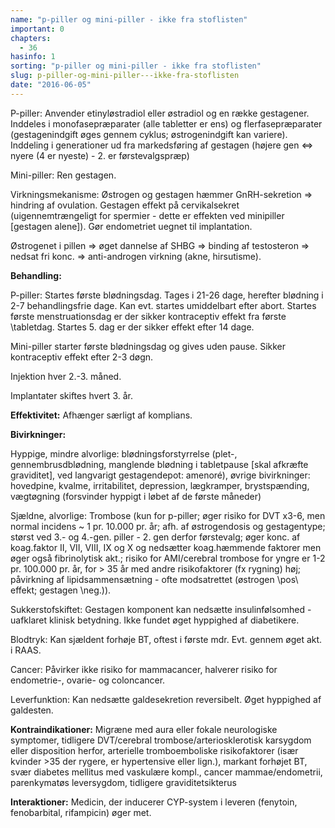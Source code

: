 ```yaml
---
name: "p-piller og mini-piller - ikke fra stoflisten"
important: 0
chapters:  
  - 36
hasinfo: 1
sorting: "p-piller og mini-piller - ikke fra stoflisten"
slug: p-piller-og-mini-piller---ikke-fra-stoflisten
date: "2016-06-05"
---
```


P-piller: Anvender etinyløstradiol eller østradiol og en række gestagener. Inddeles i monofasepræparater (alle tabletter er ens) og flerfasepræparater (gestagenindgift øges gennem cyklus; østrogenindgift kan variere). Inddeling i generationer ud fra markedsføring af gestagen (højere gen <=> nyere (4 er nyeste) - 2. er førstevalgspræp)

Mini-piller: Ren gestagen.

Virkningsmekanisme: Østrogen og gestagen hæmmer GnRH-sekretion => hindring af ovulation. Gestagen effekt på cervikalsekret (uigennemtrængeligt for spermier - dette er effekten ved minipiller [gestagen alene]). Gør endometriet uegnet til implantation.

Østrogenet i pillen => øget dannelse af SHBG => binding af testosteron => nedsat fri konc. => anti-androgen virkning (akne, hirsutisme).

<b>Behandling:</b>

P-piller: Startes første blødningsdag. Tages i 21-26 dage, herefter blødning i 2-7 behandlingsfrie dage. Kan evt. startes umiddelbart efter abort.  Startes første menstruationsdag er der sikker kontraceptiv effekt fra første \tabletdag\. Startes 5. dag er der sikker effekt efter 14 dage.

Mini-piller starter første blødningsdag og gives uden pause. Sikker kontraceptiv effekt efter 2-3 døgn.

Injektion hver 2.-3. måned. 

Implantater skiftes hvert 3. år.

<b>Effektivitet:</b> Afhænger særligt af komplians.

<b>Bivirkninger:</b>

Hyppige, mindre alvorlige: blødningsforstyrrelse (plet-, gennembrusdblødning, manglende blødning i tabletpause [skal afkræfte graviditet], ved langvarigt gestagendepot: amenoré), øvrige bivirkninger: hovedpine, kvalme, irritabilitet, depression, lægkramper, brystspænding, vægtøgning (forsvinder hyppigt i løbet af de første måneder)

Sjældne, alvorlige: Trombose (kun for p-piller; øger risiko for DVT x3-6, men normal incidens ~ 1 pr. 10.000 pr. år; afh. af østrogendosis og gestagentype; størst ved 3.- og 4.-gen. piller - 2. gen derfor førstevalg; øger konc. af koag.faktor II, VII, VIII, IX og X og nedsætter koag.hæmmende faktorer men øger også fibrinolytisk akt.; risiko for AMI/cerebral trombose for yngre er 1-2 pr. 100.000 pr. år, for > 35 år med andre risikofaktorer (fx rygning) høj; påvirkning af lipidsammensætning - ofte modsatrettet (østrogen \pos\ effekt; gestagen \neg.\)).

Sukkerstofskiftet: Gestagen komponent kan nedsætte insulinfølsomhed - uafklaret klinisk betydning. Ikke fundet øget hyppighed af diabetikere.

Blodtryk: Kan sjældent forhøje BT, oftest i første mdr. Evt. gennem øget akt. i RAAS.

Cancer: Påvirker ikke risiko for mammacancer, halverer risiko for endometrie-, ovarie- og coloncancer.

Leverfunktion: Kan nedsætte galdesekretion reversibelt. Øget hyppighed af galdesten.

<b>Kontraindikationer:</b> Migræne med aura eller fokale neurologiske symptomer, tidligere DVT/cerebral trombose/arteriosklerotisk karsygdom eller disposition herfor, arterielle tromboemboliske risikofaktorer (især kvinder >35 der rygere, er hypertensive eller lign.), markant forhøjet BT, svær diabetes mellitus med vaskulære kompl., cancer mammae/endometrii, parenkymatøs leversygdom, tidligere graviditetsikterus

<b>Interaktioner:</b> Medicin, der inducerer CYP-system i leveren (fenytoin, fenobarbital, rifampicin) øger met.
